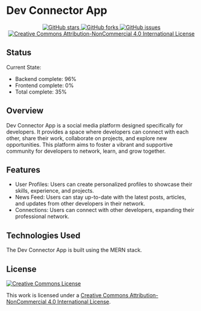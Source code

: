 # Dev Connector App

<div align="center">
  <a href="https://github.com/ExoOnix/DEVCon">
    <img src="https://img.shields.io/github/stars/ExoOnix/DEVCon?style=for-the-badge" alt="GitHub stars" />
  </a>
  <a href="https://github.com/ExoOnix/DEVCon/fork">
    <img src="https://img.shields.io/github/forks/ExoOnix/DEVCon?style=for-the-badge" alt="GitHub forks" />
  </a>
  <a href="https://github.com/ExoOnix/DEVCon/issues">
    <img src="https://img.shields.io/github/issues/ExoOnix/DEVCon?style=for-the-badge" alt="GitHub issues" />
  </a>
<a href="https://creativecommons.org/licenses/by-nc/4.0/">
  <img src="https://img.shields.io/badge/License-CC%20BY--NC%204.0-lightgrey.svg?style=for-the-badge" alt="Creative Commons Attribution-NonCommercial 4.0 International License" />
</a>
</div>

## Status

Current State:
- Backend complete: 96%
- Frontend complete: 0%
- Total complete: 35%

## Overview
Dev Connector App is a social media platform designed specifically for developers. It provides a space where developers can connect with each other, share their work, collaborate on projects, and explore new opportunities. This platform aims to foster a vibrant and supportive community for developers to network, learn, and grow together.

## Features
- User Profiles: Users can create personalized profiles to showcase their skills, experience, and projects.
- News Feed: Users can stay up-to-date with the latest posts, articles, and updates from other developers in their network.
- Connections: Users can connect with other developers, expanding their professional network.

## Technologies Used
The Dev Connector App is built using the MERN stack.

## License
[![Creative Commons License](https://i.creativecommons.org/l/by-nc/4.0/88x31.png)](http://creativecommons.org/licenses/by-nc/4.0/)

This work is licensed under a [Creative Commons Attribution-NonCommercial 4.0 International License](http://creativecommons.org/licenses/by-nc/4.0/).
